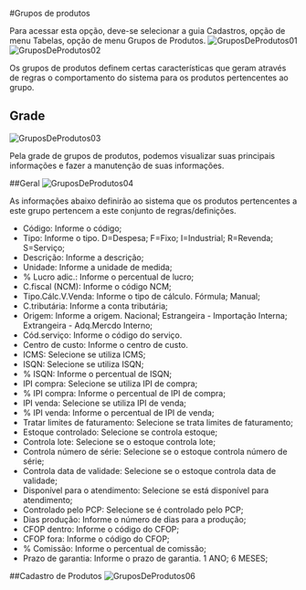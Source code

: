 #Grupos de produtos

Para acessar esta opção, deve-se selecionar a guia Cadastros, opção de menu Tabelas, opção de menu Grupos de Produtos.
![GruposDeProdutos01](https://raw.githubusercontent.com/netforcews/docs-erp/master/cadastro/imgs/GruposDeProdutos01.png)
![GruposDeProdutos02](https://raw.githubusercontent.com/netforcews/docs-erp/master/cadastro/imgs/GruposDeProdutos02.png)

Os grupos de produtos definem certas características que geram através de regras o comportamento do sistema para os produtos pertencentes ao grupo.

## Grade
![GruposDeProdutos03](https://raw.githubusercontent.com/netforcews/docs-erp/master/cadastro/imgs/GruposDeProdutos03.png)

Pela grade de grupos de produtos, podemos visualizar suas principais informações e fazer a manutenção de suas informações.

##Geral
![GruposDeProdutos04](https://raw.githubusercontent.com/netforcews/docs-erp/master/cadastro/imgs/GruposDeProdutos04.png)

As informações abaixo definirão ao sistema que os produtos pertencentes a este grupo pertencem a este conjunto de regras/definições.

- Código: Informe o código;
- Tipo: Informe o tipo. D=Despesa; F=Fixo; I=Industrial; R=Revenda; S=Serviço;
- Descrição: Informe a descrição;
- Unidade: Informe a unidade de medida;
- % Lucro adic.: Informe o percentual de lucro;
- C.fiscal (NCM): Informe o código NCM;
- Tipo.Cálc.V.Venda: Informe o tipo de cálculo. Fórmula; Manual;
- C.tributária: Informe a conta tributária;
- Origem: Informe a origem. Nacional; Estrangeira - Importação Interna; Extrangeira - Adq.Mercdo Interno;
- Cód.serviço: Informe o código do serviço.
- Centro de custo: Informe o centro de custo.
- ICMS: Selecione se utiliza ICMS;
- ISQN: Selecione se utiliza ISQN;
- % ISQN: Informe o percentual de ISQN;
- IPI compra: Selecione se utiliza IPI de compra;
- % IPI compra: Informe o percentual de IPI de compra;
- IPI venda: Selecione se utiliza IPI de venda;
- % IPI venda: Informe o percentual de IPI de venda;
- Tratar limites de faturamento: Selecione se trata limites de faturamento;
- Estoque controlado: Selecione se controla estoque;
- Controla lote: Selecione se o estoque controla lote;
- Controla número de série: Selecione se o estoque controla número de série;
- Controla data de validade: Selecione se o estoque controla data de validade;
- Disponível para o atendimento: Selecione se está disponível para atendimento;
- Controlado pelo PCP: Selecione se é controlado pelo PCP;
- Dias produção: Informe o número de dias para a produção;
- CFOP dentro: Informe o código do CFOP;
- CFOP fora: Informe o código do CFOP;
- % Comissão: Informe o percentual de comissão;
- Prazo de garantia: Informe o prazo de garantia. 1 ANO; 6 MESES;

##Cadastro de Produtos
![GruposDeProdutos06](https://raw.githubusercontent.com/netforcews/docs-erp/master/cadastro/imgs/GruposDeProdutos06.png)


